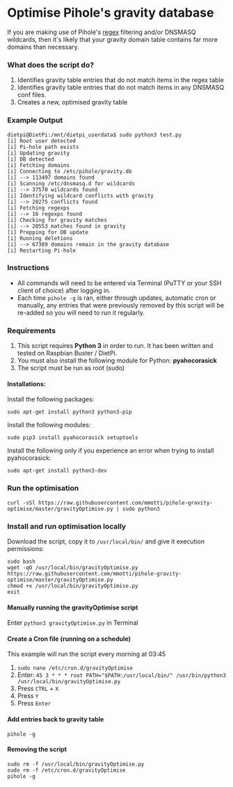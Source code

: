 # Optimise Pihole's gravity database

If you are making use of Pihole's [regex](https://github.com/mmotti/pihole-regex) filtering and/or DNSMASQ wildcards, then it's likely that your gravity domain table contains far more domains than necessary.

### What does the script do?
1. Identifies gravity table entries that do not match items in the regex table
1. Identifies gravity table entries that do not match items in any DNSMASQ conf files.
1. Creates a new, optimised gravity table

### Example Output ###
```
dietpi@DietPi:/mnt/dietpi_userdata$ sudo python3 test.py
[i] Root user detected
[i] Pi-hole path exists
[i] Updating gravity
[i] DB detected
[i] Fetching domains
[i] Connecting to /etc/pihole/gravity.db
[i] --> 113497 domains found
[i] Scanning /etc/dnsmasq.d for wildcards
[i] --> 37570 wildcards found
[i] Identifying wildcard conflicts with gravity
[i] --> 20275 conflicts found
[i] Fetching regexps
[i] --> 16 regexps found
[i] Checking for gravity matches
[i] --> 20553 matches found in gravity
[i] Prepping for DB update
[i] Running deletions
[i] --> 67389 domains remain in the gravity database
[i] Restarting Pi-hole
```

### Instructions
* All commands will need to be entered via Terminal (PuTTY or your SSH client of choice) after logging in.
* Each time `pihole -g` is ran, either through updates, automatic cron or manually, any entries that were previously removed by this script will be re-added so you will need to run it regularly.

### Requirements
1. This script requires **Python 3** in order to run. It has been written and tested on Raspbian Buster / DietPi.
2. You must also install the following module for Python: **pyahocorasick**
3. The script must be run as root (sudo)

#### Installations:
Install the following packages:

`sudo apt-get install python3 python3-pip`

Install the following modules:

`sudo pip3 install pyahocorasick setuptools`

Install the following only if you experience an error when trying to install pyahocorasick:

`sudo apt-get install python3-dev`

### Run the optimisation

`curl -sSl https://raw.githubusercontent.com/mmotti/pihole-gravity-optimise/master/gravityOptimise.py | sudo python3`

### Install and run optimisation locally

Download the script, copy it to `/usr/local/bin/` and give it execution permissions:
```
sudo bash
wget -qO /usr/local/bin/gravityOptimise.py https://raw.githubusercontent.com/mmotti/pihole-gravity-optimise/master/gravityOptimise.py
chmod +x /usr/local/bin/gravityOptimise.py
exit
```

#### Manually running the gravityOptimise script
Enter `python3 gravityOptimise.py` in Terminal


#### Create a Cron file (running on a schedule)
This example will run the script every morning at 03:45
1. `sudo nano /etc/cron.d/gravityOptimise`
2. Enter: `45 3 * * * root PATH="$PATH:/usr/local/bin/" /usr/bin/python3 /usr/local/bin/gravityOptimise.py`
3. Press `CTRL` + `X`
4. Press `Y`
5. Press `Enter`

#### Add entries back to gravity table
`pihole -g`

#### Removing the script
```
sudo rm -f /usr/local/bin/gravityOptimise.py
sudo rm -f /etc/cron.d/gravityOptimise
pihole -g
